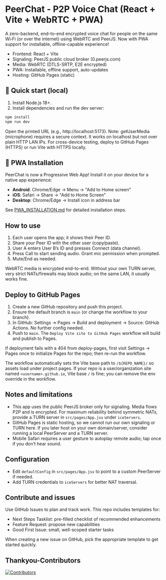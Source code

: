 # PeerChat - P2P Voice Chat (React + Vite + WebRTC + PWA)

A zero-backend, end-to-end encrypted voice chat for people on the same Wi‑Fi (or over the internet) using WebRTC and PeerJS. Now with PWA support for installable, offline-capable experience!

- Frontend: React + Vite
- Signaling: PeerJS public cloud broker (0.peerjs.com)
- Media: WebRTC (DTLS-SRTP, E2E encrypted)
- PWA: Installable, offline support, auto-updates
- Hosting: GitHub Pages (static)

## 🚀 Quick start (local)

1. Install Node.js 18+.
2. Install dependencies and run the dev server:

```bash
npm install
npm run dev
```

Open the printed URL (e.g., http://localhost:5173). Note: getUserMedia (microphone) requires a secure context. It works on localhost but not over plain HTTP LAN IPs. For cross-device testing, deploy to GitHub Pages (HTTPS) or run Vite with HTTPS locally.

## 📱 PWA Installation

PeerChat is now a Progressive Web App! Install it on your device for a native app experience:

- **Android**: Chrome/Edge → Menu → "Add to Home screen"
- **iOS**: Safari → Share → "Add to Home Screen"  
- **Desktop**: Chrome/Edge → Install icon in address bar

See [PWA_INSTALLATION.md](./PWA_INSTALLATION.md) for detailed installation steps.

## How to use

1. Each user opens the app; it shows their Peer ID.
2. Share your Peer ID with the other user (copy/paste).
3. User A enters User B’s ID and presses Connect (data channel).
4. Press Call to start sending audio. Grant mic permission when prompted.
5. Mute/End as needed.

WebRTC media is encrypted end-to-end. Without your own TURN server, very strict NATs/firewalls may block audio; on the same LAN, it usually works fine.

## Deploy to GitHub Pages

1. Create a new GitHub repository and push this project.
2. Ensure the default branch is `main` (or change the workflow to your branch).
3. In GitHub: Settings → Pages → Build and deployment → Source: GitHub Actions. No further config needed.
4. Push to `main`. The `Deploy Vite site to GitHub Pages` workflow will build and publish to Pages.

If deployment fails with a 404 from deploy-pages, first visit Settings → Pages once to initialize Pages for the repo; then re-run the workflow.

The workflow automatically sets the Vite base path to `/${REPO_NAME}/` so assets load under project pages. If your repo is a user/organization site named `<username>.github.io`, Vite base `/` is fine; you can remove the env override in the workflow.

## Notes and limitations

- This app uses the public PeerJS broker only for signaling. Media flows P2P and is encrypted. For maximum reliability behind symmetric NATs, provide a TURN server in `src/pages/App.jsx` under `iceServers`.
- GitHub Pages is static hosting, so we cannot run our own signaling or TURN here. If you later host on your own domain/server, consider running a local PeerServer and a TURN server.
- Mobile Safari requires a user gesture to autoplay remote audio; tap once if you don’t hear sound.

## Configuration

- Edit `defaultConfig` in `src/pages/App.jsx` to point to a custom PeerServer if needed.
- Add TURN credentials to `iceServers` for better NAT traversal.

## Contribute and issues

Use GitHub Issues to plan and track work. This repo includes templates for:

- Next Steps Tasklist: pre-filled checklist of recommended enhancements
- Feature Request: propose new capabilities
- Good First Issue: small, well-scoped starter tasks

When creating a new issue on GitHub, pick the appropriate template to get started quickly.

## Thankyou-Contributors

<a href="https://github.com/Rohit-554/Peer-Hacktoberfest/graphs/contributors">
	<img src="https://contrib.rocks/image?repo=Rohit-554/Peer-Hacktoberfest" alt="Contributors" />

</a>
